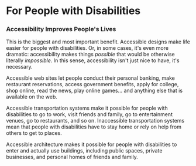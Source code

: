 # For People with Disabilities

### Accessibility Improves People's Lives

This is the biggest and most important benefit. Accessible designs make life easier for people with disabilities. Or, in some cases, it's even more dramatic: accessibility makes things _possible_ that would be otherwise literally _impossible_. In this sense, accessibility isn't just nice to have, it's necessary.

Accessible web sites let people conduct their personal banking, make restaurant reservations, access government benefits, apply for college, shop online, read the news, play online games... and anything else that is available on the web.

Accessible transportation systems make it possible for people with disabilities to go to work, visit friends and family, go to entertainment venues, go to restaurants, and so on. Inaccessible transportation systems mean that people with disabilities have to stay home or rely on help from others to get to places.

Accessible architecture makes it possible for people with disabilities to enter and actually use buildings, including public spaces, private businesses, and personal homes of friends and family.
